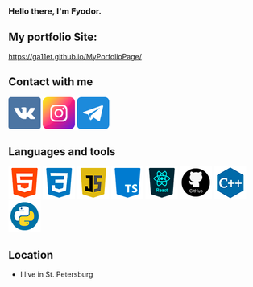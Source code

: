 ### Hello there, I'm Fyodor.

## My portfolio Site:
https://ga11et.github.io/MyPorfolioPage/

## Contact with me
[<img width='64px' src='https://raw.githubusercontent.com/Ga11et/Ga11et/main/icons/vkontakte.png' >][vk]
[<img width='64px' src='https://raw.githubusercontent.com/Ga11et/Ga11et/main/icons/instagram.png' >][insta]
[<img width='64px' src='https://raw.githubusercontent.com/Ga11et/Ga11et/main/icons/telegram.png' >][tg]

## Languages and tools

[<img width='64px' src='https://raw.githubusercontent.com/Ga11et/Ga11et/main/icons/html.png' >][html]
[<img width='64px' src='https://raw.githubusercontent.com/Ga11et/Ga11et/main/icons/css.png' >][css]
[<img width='64px' src='https://raw.githubusercontent.com/Ga11et/Ga11et/main/icons/js.png' >][js]
[<img width='64px' src='https://raw.githubusercontent.com/Ga11et/Ga11et/main/icons/ts.png' >][ts]
[<img width='64px' src='https://raw.githubusercontent.com/Ga11et/Ga11et/main/icons/react.png' >][react]
[<img width='64px' src='https://raw.githubusercontent.com/Ga11et/Ga11et/main/icons/github.png' >][github]
[<img width='64px' src='https://raw.githubusercontent.com/Ga11et/Ga11et/main/icons/c++.png' >][c++]
[<img width='64px' src='https://raw.githubusercontent.com/Ga11et/Ga11et/main/icons/python.png' >][python]

## Location
- I live in St. Petersburg


[vk]: https://vk.com/sivaburka
[insta]: https://www.instagram.com/sivayaburka
[tg]: https://t.me/Sivayaburka

[html]: https://ru.wikipedia.org/wiki/HTML
[css]: https://ru.wikipedia.org/wiki/CSS
[js]: https://ru.wikipedia.org/wiki/JavaScript
[ts]: https://www.typescriptlang.org/
[react]: https://reactjs.org/
[github]: https://github.com/
[c++]: https://ru.wikipedia.org/wiki/C%2B%2B
[python]: https://www.python.org/
